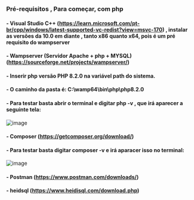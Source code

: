 ### Pré-requisitos , Para começar, com php
#### - Visual Studio C++ (https://learn.microsoft.com/pt-br/cpp/windows/latest-supported-vc-redist?view=msvc-170) , instalar as versões da 10.0 em diante , tanto x86 quanto x64, pois é um pré requisito do wampserver
#### - Wampserver (Servidor Apache + php + MYSQL) (https://sourceforge.net/projects/wampserver/)
#### - Inserir php versão PHP 8.2.0  na variável path do sistema.
#### - O caminho da pasta é: C:\wamp64\bin\php\php8.2.0
#### - Para testar basta abrir o terminal e digitar php -v , que irá aparecer a seguinte tela:
  ![image](https://github.com/user-attachments/assets/f9c9bbce-8e8f-4ef2-aa74-c88d89dffb96)
#### - Composer (https://getcomposer.org/download/)
#### - Para testar basta digitar composer -v e irá aparacer isso no terminal:
  ![image](https://github.com/user-attachments/assets/468e90ac-1841-4329-b41c-bab74ae62348)
#### - Postman (https://www.postman.com/downloads/)
#### - heidsql (https://www.heidisql.com/download.php)



